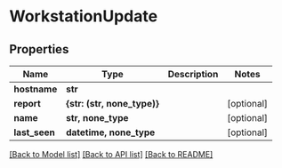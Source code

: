 # WorkstationUpdate


## Properties

Name | Type | Description | Notes
------------ | ------------- | ------------- | -------------
**hostname** | **str** |  | 
**report** | **{str: (str, none_type)}** |  | [optional] 
**name** | **str, none_type** |  | [optional] 
**last_seen** | **datetime, none_type** |  | [optional] 

[[Back to Model list]](../#documentation-for-models) [[Back to API list]](../#documentation-for-api-endpoints) [[Back to README]](../)


